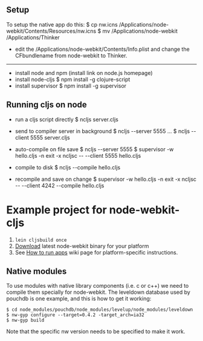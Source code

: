 ## Setup

To setup the native app do this:
   $ cp nw.icns /Applications/node-webkit/Contents/Resources/nw.icns
   $ mv /Applications/node-webkit /Applications/Thinker

* edit the /Applications/node-webkit/Contents/Info.plist and change the CFbundlename from node-webkit to Thinker.

-------------

* install node and npm (install link on node.js homepage)
* install node-cljs
    $ npm install -g clojure-script
* install supervisor
    $ npm install -g supervisor

## Running cljs on node

* run a cljs script directly
    $ ncljs server.cljs

* send to compiler server in background
    $ ncljs --server 5555
    ...
    $ ncljs --client 5555 server.cljs

* auto-compile on file save
    $ ncljs --server 5555
    $ supervisor -w hello.cljs -n exit -x ncljsc -- --client 5555 hello.cljs

* compile to disk
    $ ncljs --compile hello.cljs

* recompile and save on change
    $ supervisor -w hello.cljs -n exit -x ncljsc -- --client 4242 --compile hello.cljs

# Example project for node-webkit-cljs

1. `lein cljsbuild once`
2. [Download](https://github.com/rogerwang/node-webkit) latest node-webkit binary for your platform
3. See [How to run apps](https://github.com/rogerwang/node-webkit/wiki/How-to-run-apps) wiki page
   for platform-specific instructions.


## Native modules

To use modules with native library components (i.e. c or c++) we need to compile them specially for node-webkit.  The leveldown database used by pouchdb is one example, and this is how to get it working:

    $ cd node_modules/pouchdb/node_modules/levelup/node_modules/leveldown
    $ nw-gyp configure --target=0.4.2 -target_arch=ia32
    $ nw-gyp build

Note that the specific nw version needs to be specified to make it work.
